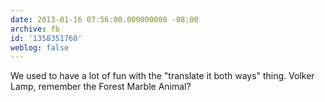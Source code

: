 ```yaml
---
date: 2013-01-16 07:56:00.000000000 -08:00
archive: fb
id: '1358351760'
weblog: false
---
```


We used to have a lot of fun with the "translate it both ways" thing. Volker Lamp, remember the Forest Marble Animal?
